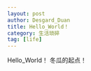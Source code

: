 ```yaml
---
layout: post
author: Desgard_Duan
title: Hello_World！
category: 生活琐碎
tag: [life]
---
```



Hello_World！
冬瓜的起点！